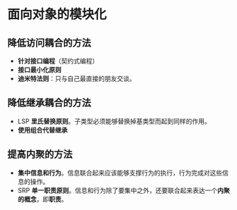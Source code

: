 # 面向对象的模块化

## 降低访问耦合的方法

- **针对接口编程**（契约式编程）
- **接口最小化原则**
- **迪米特法则**：只与自己最直接的朋友交谈。

## 降低继承耦合的方法

- $\mathrm{LSP}$ **里氏替换原则**。子类型必须能够替换掉基类型而起到同样的作用。
- **使用组合代替继承**

## 提高内聚的方法

- **集中信息和行为**。信息联合起来应该能够支撑行为的执行，行为完成对这些信息的操作。
- $\mathrm{SRP}$ **单一职责原则**。信息和行为除了要集中之外，还要联合起来表达一个**内聚的概念**，即**职责**。


